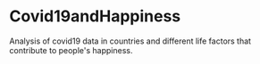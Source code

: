 # Covid19andHappiness
Analysis of covid19 data in countries and different life factors that contribute to people's happiness.
